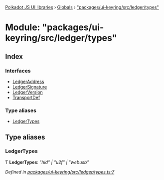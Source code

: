 [Polkadot JS UI libraries](../README.md) › [Globals](../globals.md) › ["packages/ui-keyring/src/ledger/types"](_packages_ui_keyring_src_ledger_types_.md)

# Module: "packages/ui-keyring/src/ledger/types"

## Index

### Interfaces

* [LedgerAddress](../interfaces/_packages_ui_keyring_src_ledger_types_.ledgeraddress.md)
* [LedgerSignature](../interfaces/_packages_ui_keyring_src_ledger_types_.ledgersignature.md)
* [LedgerVersion](../interfaces/_packages_ui_keyring_src_ledger_types_.ledgerversion.md)
* [TransportDef](../interfaces/_packages_ui_keyring_src_ledger_types_.transportdef.md)

### Type aliases

* [LedgerTypes](_packages_ui_keyring_src_ledger_types_.md#ledgertypes)

## Type aliases

###  LedgerTypes

Ƭ **LedgerTypes**: *"hid" | "u2f" | "webusb"*

*Defined in [packages/ui-keyring/src/ledger/types.ts:7](https://github.com/polkadot-js/ui/blob/00d24f5/packages/ui-keyring/src/ledger/types.ts#L7)*

